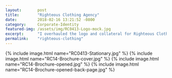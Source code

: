 ```yaml
---
layout:       post
title:        "Righteous Clothing Agency"
date:         2018-02-16 13:21:52 -0800
category:     Corporate-Identity
featured-img: /assets/img/RC0413-Logo-mock.jpg
excerpt:      "I overhauled the logo and collateral for Righteous Clothing, an apparel agency which designs uniforms for businesses and restaurants."
permalink:    "righteous-clothing"
---
```


{% include image.html name="RC0413-Stationary.jpg" %}
{% include image.html name="RC14-Brochure-cover.jpg" %}
{% include image.html name="RC14-Brochure-opened.jpg" %}
{% include image.html name="RC14-Brochure-opened-back-page.jpg" %}
